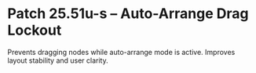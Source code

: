 # Patch 25.51u-s – Auto-Arrange Drag Lockout

Prevents dragging nodes while auto-arrange mode is active. Improves layout stability and user clarity.
